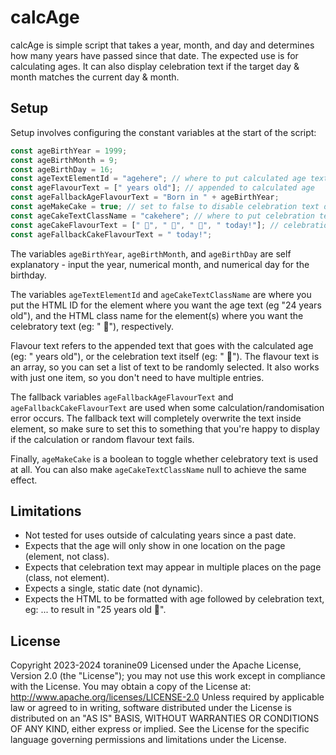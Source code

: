 # calcAge
calcAge is simple script that takes a year, month, and day and determines how many years have passed since that date. The expected use is for calculating ages. It can also display celebration text if the target day & month matches the current day & month.

## Setup
Setup involves configuring the constant variables at the start of the script:
```js
const ageBirthYear = 1999;
const ageBirthMonth = 9;
const ageBirthDay = 16;
const ageTextElementId = "agehere"; // where to put calculated age text
const ageFlavourText = [" years old"]; // appended to calculated age
const ageFallbackAgeFlavourText = "Born in " + ageBirthYear;
const ageMakeCake = true; // set to false to disable celebration text display
const ageCakeTextClassName = "cakehere"; // where to put celebration text
const ageCakeFlavourText = [" 🎉", " 🎂", " 🍰", " today!"]; // celebration text
const ageFallbackCakeFlavourText = " today!";
```
The variables `ageBirthYear`, `ageBirthMonth`, and `ageBirthDay` are self explanatory - input the year, numerical month, and numerical day for the birthday.

The variables `ageTextElementId` and `ageCakeTextClassName` are where you put the HTML ID for the element where you want the age text (eg "24 years old"), and the HTML class name for the element(s) where you want the celebratory text (eg: " 🎉"), respectively.

Flavour text refers to the appended text that goes with the calculated age (eg: " years old"), or the celebration text itself (eg: " 🎉"). The flavour text is an array, so you can set a list of text to be randomly selected. It also works with just one item, so you don't need to have multiple entries.

The fallback variables `ageFallbackAgeFlavourText` and `ageFallbackCakeFlavourText` are used when some calculation/randomisation error occurs. The fallback text will completely overwrite the text inside element, so make sure to set this to something that you're happy to display if the calculation or random flavour text fails.

Finally, `ageMakeCake` is a boolean to toggle whether celebratory text is used at all. You can also make `ageCakeTextClassName` null to achieve the same effect.

## Limitations
- Not tested for uses outside of calculating years since a past date.
- Expects that the age will only show in one location on the page (element, not class).
- Expects that celebration text may appear in multiple places on the page (class, not element).
- Expects a single, static date (not dynamic).
- Expects the HTML to be formatted with age followed by celebration text, eg: <span id="agehere">...</span><span class="cakehere"> to result in "25 years old 🎉".

## License
Copyright 2023-2024 toranine09
Licensed under the Apache License, Version 2.0 (the "License"); you may not use this work except in compliance with the License.
You may obtain a copy of the License at: http://www.apache.org/licenses/LICENSE-2.0
Unless required by applicable law or agreed to in writing, software distributed under the License is distributed on an "AS IS" BASIS, WITHOUT WARRANTIES OR CONDITIONS OF ANY KIND, either express or implied. See the License for the specific language governing permissions and limitations under the License.
